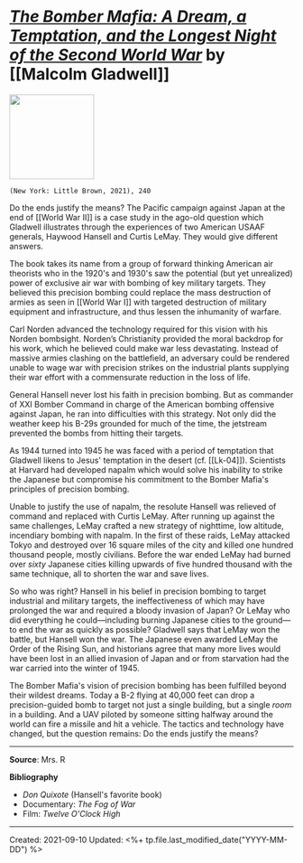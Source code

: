 
# [*The Bomber Mafia: A Dream, a Temptation, and the Longest Night of the Second World War*](https://www.amazon.com/Bomber-Mafia-Temptation-Longest-Second/dp/0316296619) by [[Malcolm Gladwell]]

<img src="https://images-na.ssl-images-amazon.com/images/I/5186gX0ZCKL._SX334_BO1,204,203,200_.jpg" width=150>

`(New York: Little Brown, 2021), 240`

Do the ends justify the means? The Pacific campaign against Japan at the end of [[World War II]] is a case study in the ago-old question which Gladwell illustrates through the experiences of two American USAAF generals, Haywood Hansell and Curtis LeMay. They would give different answers. 

The book takes its name from a group of forward thinking American air theorists who in the 1920's and 1930's saw the potential (but yet unrealized) power of exclusive air war with bombing of key military targets. They believed this precision bombing could replace the mass destruction of armies as seen in [[World War I]] with targeted destruction of military equipment and infrastructure, and thus lessen the inhumanity of warfare. 

Carl Norden advanced the technology required for this vision with his Norden bombsight. Norden’s Christianity provided the moral backdrop for his work, which he believed could make war less devastating. Instead of massive armies clashing on the battlefield, an adversary could be rendered unable to wage war with precision strikes on the industrial plants supplying their war effort with a commensurate reduction in the loss of life. 

General Hansell never lost his faith in precision bombing. But as commander of XXI Bomber Command in charge of the American bombing offensive against Japan, he ran into difficulties with this strategy. Not only did the weather keep his B-29s grounded for much of the time, the jetstream prevented the bombs from hitting their targets.

As 1944 turned into 1945 he was faced with a period of temptation that Gladwell likens to Jesus' temptation in the desert (cf. [[Lk-04]]). Scientists at Harvard had developed napalm which would solve his inability to strike the Japanese but compromise his commitment to the Bomber Mafia's principles of precision bombing. 

Unable to justify the use of napalm, the resolute Hansell was relieved of command and replaced with Curtis LeMay. After running up against the same challenges, LeMay crafted a new strategy of nighttime, low altitude, incendiary bombing with napalm. In the first of these raids, LeMay attacked Tokyo and destroyed over 16 square miles of the city and killed one hundred thousand people, mostly civilians. Before the war ended LeMay had burned over *sixty* Japanese cities killing upwards of five hundred thousand with the same technique, all to shorten the war and save lives. 

So who was right? Hansell in his belief in precision bombing to target industrial and military targets, the ineffectiveness of which may have prolonged the war and required a bloody invasion of Japan? Or LeMay who did everything he could—including burning Japanese cities to the ground—to end the war as quickly as possible? Gladwell says that LeMay won the battle, but Hansell won the war. The Japanese even awarded LeMay the Order of the Rising Sun, and historians agree that many more lives would have been lost in an allied invasion of Japan and or from starvation had the war carried into the winter of 1945.

The Bomber Mafia's vision of precision bombing has been fulfilled beyond their wildest dreams. Today a B-2 flying at 40,000 feet can drop a precision-guided bomb to target not just a single building, but a single *room* in a building. And a UAV piloted by someone sitting halfway around the world can fire a missile and hit a vehicle. The tactics and technology have changed, but the question remains: Do the ends justify the means?

--- 
**Source**: Mrs. R

**Bibliography**

- *Don Quixote* (Hansell's favorite book)
- Documentary: *The Fog of War*
- Film: *Twelve O'Clock High*

---
Created: 2021-09-10
Updated: <%+ tp.file.last_modified_date("YYYY-MM-DD") %>

